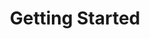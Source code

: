 ---
title: Getting Started
position_number: 1
parameters:
  - name:
    content:
content_markdown: |-
  To use Windows Powershell:

  HTTP **GET**

  Invoke-RestMethod -Uri ' endpoint URL '

  HTTP **POST**

  Invoke-WebRequest -Uri ' rest url ' -Method POST -Body @{ post_header='postbody' }

left_code_blocks:
  - code_block:
    title:
    language:
right_code_blocks:
  - code_block: |2-
       $ Invoke-RestMethod -Uri ' endpoint URL '
    title: GET
    language: bash
  - code_block: |2-
       Invoke-WebRequest -Uri ' rest url ' -Method POST -Body @{ post_header='postbody' }
    title: POST
    language: bash
---